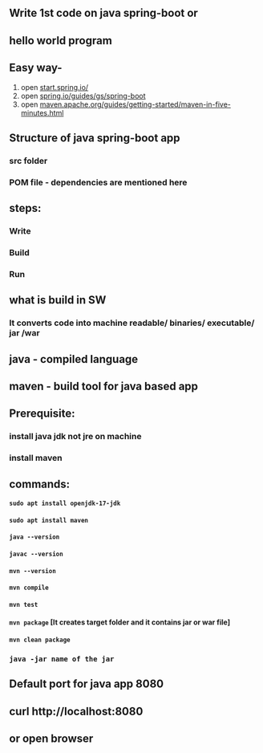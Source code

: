 ## Write 1st code on java spring-boot or

## hello world program

## Easy way- 
1. open [﻿start.spring.io/](https://start.spring.io/) 
2. open [﻿spring.io/guides/gs/spring-boot](https://spring.io/guides/gs/spring-boot) 
3. open [﻿maven.apache.org/guides/getting-started/maven-in-five-minutes.html](https://maven.apache.org/guides/getting-started/maven-in-five-minutes.html) 

## Structure of java spring-boot app
### src folder 
### POM file - dependencies are mentioned here

## steps: 
### Write
### Build
### Run 

## what is build in SW
### It converts code into machine readable/ binaries/ executable/ jar /war
## java - compiled language
## maven - build tool for java based app

## Prerequisite:
### install java jdk not jre on machine
### install maven

## commands:
#### `sudo apt install openjdk-17-jdk`
#### `sudo apt install maven`
#### `java --version`
#### `javac --version`
#### `mvn --version`

#### `mvn compile`
#### `mvn test`
#### `mvn package` [It creates target folder and it contains jar or war file]
#### `mvn clean package`

### `java -jar name of the jar`

## Default port for java app 8080
## curl http://localhost:8080
## or open browser
